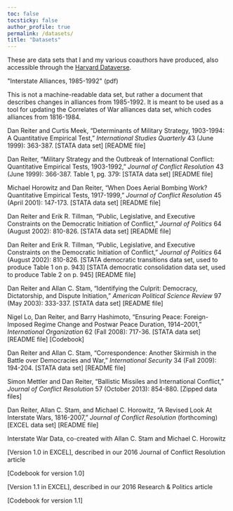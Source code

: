 ```yaml
---
toc: false
tocsticky: false
author_profile: true
permalink: /datasets/
title: "Datasets"
---
```


These are data sets that I and my various coauthors have produced, also accessible through the [Harvard Dataverse](https://dataverse.harvard.edu/dataverse/dreiter).

"Interstate Alliances, 1985-1992" (pdf)

This is not a machine-readable data set, but rather a document that describes changes in alliances from 1985-1992. It is meant to be used as a tool for updating the Correlates of War alliances data set, which codes alliances from 1816-1984.

Dan Reiter and Curtis Meek, “Determinants of Military Strategy, 1903-1994: A Quantitative Empirical Test,” *International Studies Quarterly* 43 (June 1999): 363-387.
[STATA data set]
[README file]

Dan Reiter, “Military Strategy and the Outbreak of International Conflict: Quantitative Empirical Tests, 1903-1992,” *Journal of Conflict Resolution* 43 (June 1999): 366-387.
Table 1, pg. 379:
[STATA data set]
[README file]

Michael Horowitz and Dan Reiter, “When Does Aerial Bombing Work? Quantitative Empirical Tests, 1917-1999,” *Journal of Conflict Resolution* 45 (April 2001): 147-173.
[STATA data set]
[README file]

Dan Reiter and Erik R. Tillman, “Public, Legislative, and Executive Constraints on the Democratic Initiation of Conflict,” *Journal of Politics* 64 (August 2002): 810-826.
[STATA data set]
[README file]

Dan Reiter and Erik R. Tillman, “Public, Legislative, and Executive Constraints on the Democratic Initiation of Conflict,” *Journal of Politics* 64 (August 2002): 810-826.
[STATA democratic transitions data set, used to produce Table 1 on p. 943]
[STATA democratic consolidation data set, used to produce Table 2 on p. 945]
[README file]


Dan Reiter and Allan C. Stam, “Identifying the Culprit: Democracy, Dictatorship, and Dispute Initiation,” *American Political Science Review* 97 (May 2003): 333-337.
[STATA data set]
[README file]

Nigel Lo, Dan Reiter, and Barry Hashimoto, “Ensuring Peace: Foreign-Imposed Regime Change and Postwar Peace Duration, 1914–2001,” *International Organization* 62 (Fall 2008): 717-36.
[STATA data set]
[README file]
[Codebook]

Dan Reiter and Allan C. Stam, “Correspondence: Another Skirmish in the Battle over Democracies and War,” *International Security* 34 (Fall 2009): 194-204.
[STATA data set]
[README file]

Simon Mettler and Dan Reiter, “Ballistic Missiles and International Conflict,” *Journal of Conflict Resolution* 57 (October 2013): 854-880.
[Zipped data files]

Dan Reiter, Allan C. Stam, and Michael C. Horowitz, “A Revised Look At Interstate Wars, 1816-2007,” *Journal of Conflict Resolution* (forthcoming)
[EXCEL data set]
[README file]

Interstate War Data, co-created with Allan C. Stam and Michael C. Horowitz

[Version 1.0 in EXCEL], described in our 2016 Journal of Conflict Resolution article

[Codebook for version 1.0]

[Version 1.1 in EXCEL], described in our 2016 Research & Politics article

[Codebook for version 1.1]

